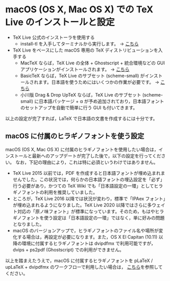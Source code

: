 # macOS (OS X, Mac OS X) での TeX Live のインストールと設定

- TeX Live 公式のインストーラを使用する
    - install-tl を入手してターミナルから実行します。 → [こちら](./macos-tlofficial.md)
- TeX Live をベースにした macOS 専用の TeX ディストリビューションを入手する
    - MacTeX ならば，TeX Live の全体 + Ghostscript + 統合環境などの GUI アプリケーションがインストールされます。 → [こちら](./macos-mactex.md)
    - BasicTeX ならば，TeX Live のサブセット (scheme-small) がインストールされます。日本語を使うためにはいくつかの作業が必要です。 → [こちら](./macos-basictex.md)
    - 小川版 Drag & Drop UpTeX ならば，TeX Live のサブセット (scheme-small) に日本語パッケージ + α が予め追加されており，日本語フォントのセットアップを自動で簡単に行う GUI も付いてきます。

以上の設定が完了すれば，LaTeX で日本語の文書を作成するには十分です。

## macOS に付属のヒラギノフォントを使う設定

macOS (OS X, Mac OS X) に付属のヒラギノフォントを使用したい場合は，インストールと最新へのアップデートが完了した後で，以下の設定を行ってください。
なお，下記の理由により，これは特に必須というわけではありません。

- TeX Live 2015 以前では，PDF を作成すると日本語フォントが埋め込まれませんでした。この状況では，何らかの日本語フォントの埋込設定を「必ず」行う必要があり，かつての TeX Wiki でも「日本語設定の一環」としてヒラギノフォントの利用を推奨していました。
- ところが，TeX Live 2016 以降では状況が変わり，標準で「IPAex フォント」が埋め込まれるようになりました。TeX Live 2020 以降ではさらに多ウェイト対応の「原ノ味フォント」が標準になっています。そのため，もはやヒラギノフォントを使う設定は「日本語設定の一環」ではなく，単に好みの問題となりました。
- macOS のバージョンアップで，ヒラギノフォントのファイル名や場所が変化する場合は，再設定が必要になります。また，OS X El Capitan (10.11) 以降の環境に付属するヒラギノフォントは dvipdfmx で利用可能ですが，dvips + ps2pdf (Ghostscript) での利用ができません。

以上を踏まえたうえで，macOS に付属するヒラギノフォントを
pLaTeX / upLaTeX + dvipdfmx のワークフローで利用したい場合は，
[こちら](./macos-hiragino.md)を参照してください。
